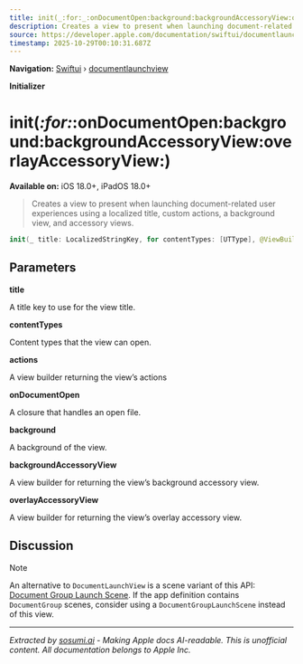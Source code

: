 ```yaml
---
title: init(_:for:_:onDocumentOpen:background:backgroundAccessoryView:overlayAccessoryView:)
description: Creates a view to present when launching document-related user experiences using a localized title, custom actions, a background view, and accessory views.
source: https://developer.apple.com/documentation/swiftui/documentlaunchview/init(_:for:_:ondocumentopen:background:backgroundaccessoryview:overlayaccessoryview:)
timestamp: 2025-10-29T00:10:31.687Z
---
```


**Navigation:** [Swiftui](/documentation/swiftui) › [documentlaunchview](/documentation/swiftui/documentlaunchview)

**Initializer**

# init(_:for:_:onDocumentOpen:background:backgroundAccessoryView:overlayAccessoryView:)

**Available on:** iOS 18.0+, iPadOS 18.0+

> Creates a view to present when launching document-related user experiences using a localized title, custom actions, a background view, and accessory views.

```swift
init(_ title: LocalizedStringKey, for contentTypes: [UTType], @ViewBuilder _ actions: () -> Actions, @ViewBuilder onDocumentOpen: @escaping (URL) -> DocumentView, @ViewBuilder background: () -> some View, @ViewBuilder backgroundAccessoryView: @escaping (DocumentLaunchGeometryProxy) -> some View, @ViewBuilder overlayAccessoryView: @escaping (DocumentLaunchGeometryProxy) -> some View)
```

## Parameters

**title**

A title key to use for the view title.



**contentTypes**

Content types that the view can open.



**actions**

A view builder returning the view’s actions



**onDocumentOpen**

A closure that handles an open file.



**background**

A background of the view.



**backgroundAccessoryView**

A view builder for returning the view’s background accessory view.



**overlayAccessoryView**

A view builder for returning the view’s overlay accessory view.



## Discussion

> [!NOTE]
> An alternative to `DocumentLaunchView` is a scene variant of this API: [Document Group Launch Scene](/documentation/swiftui/documentgrouplaunchscene). If the app definition contains `DocumentGroup` scenes, consider using a `DocumentGroupLaunchScene` instead of this view.

---

*Extracted by [sosumi.ai](https://sosumi.ai) - Making Apple docs AI-readable.*
*This is unofficial content. All documentation belongs to Apple Inc.*
